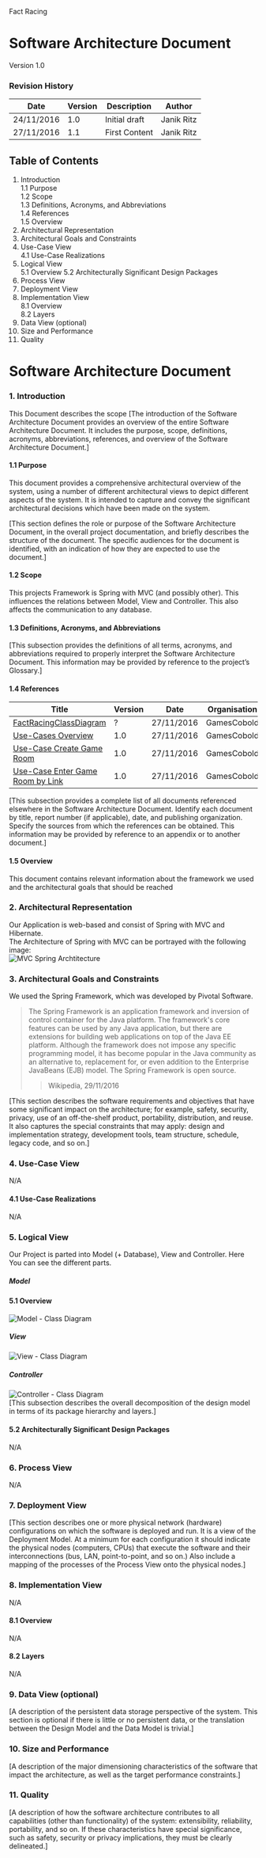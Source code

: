 Fact Racing
# Software Architecture Document

Version 1.0
 
### Revision History
|Date	|Version	|Description	|Author|
|----------|----------|----------|----------|
|24/11/2016|1.0| Initial draft| Janik Ritz|
|27/11/2016|1.1| First Content| Janik Ritz|
	
## Table of Contents
1. Introduction  
    1.1 Purpose  
    1.2 Scope  
    1.3 Definitions, Acronyms, and Abbreviations  
    1.4 References  
    1.5 Overview  
2. Architectural Representation  
3. Architectural Goals and Constraints  
4. Use-Case View  
    4.1 Use-Case Realizations  
5. Logical View  
    5.1 Overview
    5.2 Architecturally Significant Design Packages
6. Process View   
7. Deployment View    
8. Implementation View    
    8.1 Overview  
    8.2 Layers  
9. Data View (optional)  
10. Size and Performance  
11. Quality  
 
# Software Architecture Document 
### 1. Introduction
This Document describes the scope
[The introduction of the Software Architecture Document provides an overview of the entire Software Architecture Document. It includes the purpose, scope, definitions, acronyms, abbreviations, references, and overview of the Software Architecture Document.]

#### 1.1	Purpose
This document provides a comprehensive architectural overview of the system, using a number of different architectural views to depict different aspects of the system. It is intended to capture and convey the significant architectural decisions which have been made on the system.

[This section defines the role or purpose of the Software Architecture Document, in the overall project documentation, and briefly describes the structure of the document. The specific audiences for the document is identified, with an indication of how they are expected to use the document.]
#### 1.2	Scope
This projects Framework is Spring with MVC (and possibly other). This influences the relations between Model, View and Controller. This also affects the communication to any database.

#### 1.3	Definitions, Acronyms, and Abbreviations
[This subsection provides the definitions of all terms, acronyms, and abbreviations required to properly interpret the Software Architecture Document.  This information may be provided by reference to the project’s Glossary.]

#### 1.4	References
| Title | Version | Date | Organisation |
|-------|---------|------|--------------|
|[FactRacingClassDiagram](/docs/ClassDiagrams/FactRacingClassDiagram.png)| ? | 27/11/2016 | GamesCobold|
|[Use-Cases Overview](/docs/Use-Cases/Use-Case%20Overview%201.0.png)| 1.0 | 27/11/2016 | GamesCobold|
|[Use-Case Create Game Room](/docs/Use-Cases/Create%20Game%20Room/CreateGameRoomSpecifications.md)| 1.0 | 27/11/2016 | GamesCobold|
|[Use-Case Enter Game Room by Link](/docs/Use-Cases/Enter%20Game%20Room%20By%20Link/UseCase-EnterGameRoomByLink.md)| 1.0 | 27/11/2016 | GamesCobold|
[This subsection provides a complete list of all documents referenced elsewhere in the Software Architecture Document. Identify each document by title, report number (if applicable), date, and publishing organization. Specify the sources from which the references can be obtained. This information may be provided by reference to an appendix or to another document.]

#### 1.5	Overview
This document contains relevant information about the framework we used and the architectural goals that should be reached

### 2.	Architectural Representation
Our Application is web-based and consist of Spring with MVC and Hibernate.  
The Architecture of Spring with MVC can be portrayed with the following image:  
![MVC Spring Archtitecture](/docs/Software_Architecture/MVC-Architecture.png)

### 3.	Architectural Goals and Constraints 
We used the Spring Framework, which was developed by Pivotal Software.
> The Spring Framework is an application framework and inversion of control container for the Java platform. The framework's core features can be used by any Java application, but there are extensions for building web applications on top of the Java EE platform. Although the framework does not impose any specific programming model, it has become popular in the Java community as an alternative to, replacement for, or even addition to the Enterprise JavaBeans (EJB) model. The Spring Framework is open source.
> > Wikipedia, 29/11/2016  

[This section describes the software requirements and objectives that have some significant impact on the architecture; for example, safety, security, privacy, use of an off-the-shelf product, portability, distribution, and reuse. It also captures the special constraints that may apply: design and implementation strategy, development tools, team structure, schedule, legacy code, and so on.]
### 4.	Use-Case View 
N/A
#### 4.1	Use-Case Realizations
N/A

### 5.	Logical View
Our Project is parted into Model (+ Database), View and Controller. Here You can see the different parts.  
##### Model
#### 5.1	Overview
![Model - Class Diagram](/docs/ClassDiagrams/FactRacingClassDiagram.png)
##### View
![View - Class Diagram](//TODO)
##### Controller
![Controller - Class Diagram](/docs/ClassDiagrams/ControllerDiagram.png)  
[This subsection describes the overall decomposition of the design model in terms of its package hierarchy and layers.]
#### 5.2	Architecturally Significant Design Packages
N/A
### 6.	Process View 
N/A
### 7.	Deployment View 
[This section describes one or more physical network (hardware) configurations on which the software is deployed and run. It is a view of the Deployment Model. At a minimum for each configuration it should indicate the physical nodes (computers, CPUs) that execute the software and their interconnections (bus, LAN, point-to-point, and so on.) Also include a mapping of the processes of the Process View onto the physical nodes.]
### 8.	Implementation View 
N/A
#### 8.1	Overview
N/A
#### 8.2	Layers
N/A
### 9.	Data View (optional)
[A description of the persistent data storage perspective of the system. This section is optional if there is little or no persistent data, or the translation between the Design Model and the Data Model is trivial.]
### 10.	Size and Performance
[A description of the major dimensioning characteristics of the software that impact the architecture, as well as the target performance constraints.]
### 11.	Quality 
[A description of how the software architecture contributes to all capabilities (other than functionality) of the system: extensibility, reliability, portability, and so on. If these characteristics have special significance, such as safety, security or privacy implications, they must be clearly delineated.]
